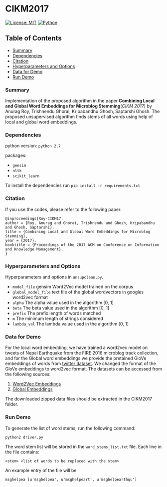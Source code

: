 # CIKM2017
[![License: MIT](https://img.shields.io/badge/License-MIT-yellow.svg)](https://opensource.org/licenses/MIT)
[![Python](https://img.shields.io/badge/python-2.7-blue.svg)](https://www.python.org/)


## Table of Contents

* [Summary](#summary)
* [Dependencies](#dependencies)
* [Citation](#citation)
* [Hyperparameters and Options](#hyperparameters-and-options)
* [Data for Demo](#data-for-demo)
* [Run Demo](#run-demo)

### Summary
Implementation of the proposed algorithm in the paper **Combining Local and Global Word Embeddings for Microblog Stemming**(*CIKM 2017*) by Anurag Roy, Trishnendu Ghorai, Kripabandhu Ghosh, Saptarshi Ghosh. The proposed unsupervised algorithm finds stems of all words using help of local and global word embeddings.

### Dependencies
python version: `python 2.7`

packages: 
- `gensim`
- `nltk`
- `scikit_learn`

To install the dependencies run `pip install -r requirements.txt`

### Citation
If you use the codes, please refer to the following paper:

```
@inproceedings{Roy-CIKM17,
author = {Roy, Anurag and Ghorai, Trishnendu and Ghosh, Kripabandhu and Ghosh, Saptarshi},
title = {Combining Local and Global Word Embeddings for Microblog Stemming},
year = {2017},
booktitle = {Proceedings of the 2017 ACM on Conference on Information and Knowledge Management},
}
```

### Hyperparameters and Options
Hyperparameters and options in `unsupclean.py`.

- `model_file` gensim Word2Vec model trained on the corpus
- `global_model_file` text file of the global wordvectors in googles word2vec format
- `alpha` The alpha value used in the algorithm  \[0, 1\]
- `beta` The beta value used in the algorithm  \[0, 1\]
- `prefix` The prefix length of words matched
- `m` The minimum length of strings considered
- `lambda_val` The lambda value used in the algorithm  \[0, 1\]
### Data for Demo
For the local word embedding, we have trained a word2vec model on tweets of Nepal Earthquake from the FIRE 2016 microblog track collection, and for the Global word embeddings we provide the pretained GloVe embeddings of words from [twitter dataset](http://nlp.stanford.edu/data/wordvecs/glove.twitter.27B.zip). We changed the format of the GloVe embeddings to word2vec format. The datasets can be accessed from the following sources:

1. [Word2Vec Embeddings](https://iitkgpacin-my.sharepoint.com/:u:/g/personal/anurag_roy_iitkgp_ac_in/EZeKmDyb2G5PqPJpzu0crPcBhHuhudOsmM51V8h5Tle68g?e=ojJMMZ)
2. [Global Embeddings](https://iitkgpacin-my.sharepoint.com/:u:/g/personal/anurag_roy_iitkgp_ac_in/ERwTmZwmvnFDih7YSY9hk2ABOo-eWk-fU65huVAOQHMxSQ?e=JE06kw)

The downloaded zipped data files should be extracted in the CIKM2017 folder.

### Run Demo

To generate the list of word stems, run the following command:

`python2 driver.py`

The word stem list will be stored in the `word_stems_list.txt` file. Each line in the file contains:
```
<stem> <list of words to be replaced with the stem>
```

An example entry of the file will be 
```
msghelpea [u'msghelpea', u'msghelpeart', u'msghelpearthqu']
```


